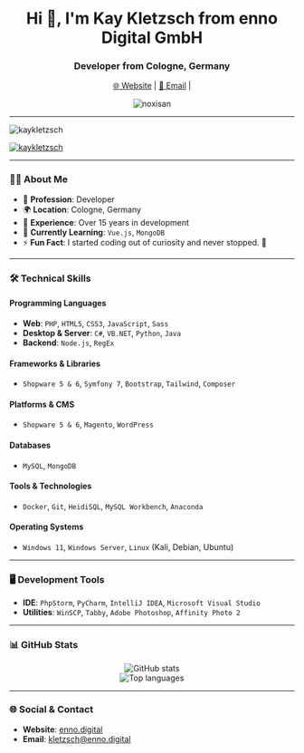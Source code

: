 <h1 align="center">Hi 👋, I'm Kay Kletzsch from enno Digital GmbH</h1>
<h3 align="center">Developer from Cologne, Germany</h3>

<p align="center">
  <a href="https://www.enno.digital">🌐 Website</a> | 
  <a href="mailto:kletzsch@enno.digital">📧 Email</a> | 
</p>

<p align="center"> 
  <img src="https://komarev.com/ghpvc/?username=noxisan&label=Profile%20views&color=0e75b6&style=flat" alt="noxisan" /> 
</p>

---

<p align="left"> <img src="https://komarev.com/ghpvc/?username=kaykletzsch&label=Profile%20views&color=0e75b6&style=flat" alt="kaykletzsch" /> </p>

<p align="left"> <a href="https://github.com/ryo-ma/github-profile-trophy"><img src="https://github-profile-trophy.vercel.app/?username=kaykletzsch" alt="kaykletzsch" /></a> </p>

---

### 👨‍💻 About Me
- 💼 **Profession**: Developer  
- 🌍 **Location**: Cologne, Germany  
- 📅 **Experience**: Over 15 years in development  
- 🌱 **Currently Learning**: `Vue.js`, `MongoDB`  
- ⚡ **Fun Fact**: I started coding out of curiosity and never stopped. 🚀  

---

### 🛠️ Technical Skills

#### **Programming Languages**
- **Web**: `PHP`, `HTML5`, `CSS3`, `JavaScript`, `Sass`
- **Desktop & Server**: `C#`, `VB.NET`, `Python`, `Java`
- **Backend**: `Node.js`, `RegEx`

#### **Frameworks & Libraries**
- `Shopware 5 & 6`, `Symfony 7`, `Bootstrap`, `Tailwind`, `Composer`

#### **Platforms & CMS**
- `Shopware 5 & 6`, `Magento`, `WordPress`

#### **Databases**
- `MySQL`, `MongoDB`

#### **Tools & Technologies**
- `Docker`, `Git`, `HeidiSQL`, `MySQL Workbench`, `Anaconda`

#### **Operating Systems**
- `Windows 11`, `Windows Server`, `Linux` (Kali, Debian, Ubuntu)

---

### 🖥️ Development Tools
- **IDE**: `PhpStorm`, `PyCharm`, `IntelliJ IDEA`, `Microsoft Visual Studio`
- **Utilities**: `WinSCP`, `Tabby`, `Adobe Photoshop`, `Affinity Photo 2`

---

### 📊 GitHub Stats
<p align="center">
  <img src="https://github-readme-stats.vercel.app/api?username=kaykletzsch&show_icons=true&theme=dark" alt="GitHub stats" />
  <br>
  <img src="https://github-readme-stats.vercel.app/api/top-langs/?username=kaykletzsch&layout=compact&theme=dark" alt="Top languages" />
</p>

---

### 🌐 Social & Contact
- **Website**: [enno.digital](https://www.enno.digital)
- **Email**: [kletzsch@enno.digital](mailto:kletzsch@enno.digital)
